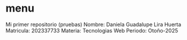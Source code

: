# menu
Mi primer repositorio (pruebas)
Nombre: Daniela Guadalupe Lira Huerta
Matricula: 202337733
Materia: Tecnologias Web
Periodo: Otoño-2025
